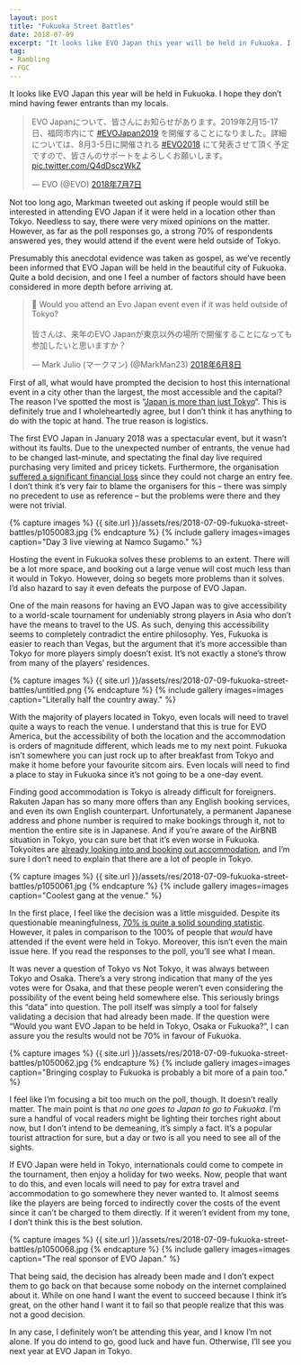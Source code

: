 ```yaml
---
layout: post
title: "Fukuoka Street Battles"
date: 2018-07-09
excerpt: "It looks like EVO Japan this year will be held in Fukuoka. I hope they don’t mind having fewer entrants than my locals."
tag:
- Rambling
- FGC
---
```


It looks like EVO Japan this year will be held in Fukuoka. I hope they don’t mind having fewer entrants than my locals.

<blockquote class="twitter-tweet tw-align-center" data-lang="ja"><p lang="ja" dir="ltr">EVO Japanについて、皆さんにお知らせがあります。2019年2月15-17日、福岡市内にて <a href="https://twitter.com/hashtag/EVOJapan2019?src=hash&amp;ref_src=twsrc%5Etfw">#EVOJapan2019</a> を開催することになりました。詳細については、8月3-5日に開催される <a href="https://twitter.com/hashtag/EVO2018?src=hash&amp;ref_src=twsrc%5Etfw">#EVO2018</a> にて発表させて頂く予定ですので、皆さんのサポートをよろしくお願いします。 <a href="https://t.co/Q4dDsczWkZ">pic.twitter.com/Q4dDsczWkZ</a></p>&mdash; EVO (@EVO) <a href="https://twitter.com/EVO/status/1015388352005095424?ref_src=twsrc%5Etfw">2018年7月7日</a></blockquote>

Not too long ago, Markman tweeted out asking if people would still be interested in attending EVO Japan if it were held in a location other than Tokyo. Needless to say, there were very mixed opinions on the matter. However, as far as the poll responses go, a strong 70% of respondents answered yes, they would attend if the event were held outside of Tokyo.

Presumably this anecdotal evidence was taken as gospel, as we’ve recently been informed that EVO Japan will be held in the beautiful city of Fukuoka. Quite a bold decision, and one I feel a number of factors should have been considered in more depth before arriving at.

<blockquote class="twitter-tweet tw-align-center" data-lang="ja"><p lang="ja" dir="ltr">🤔 Would you attend an Evo Japan event even if it was held outside of Tokyo? <br><br>皆さんは、来年のEVO Japanが東京以外の場所で開催することになっても参加したいと思いますか？</p>&mdash; Mark Julio (マークマン) (@MarkMan23) <a href="https://twitter.com/MarkMan23/status/1005029048077058048?ref_src=twsrc%5Etfw">2018年6月8日</a></blockquote>

First of all, what would have prompted the decision to host this international event in a city other than the largest, the most accessible and the capital? The reason I’ve spotted the most is “[Japan is more than just Tokyo](https://twitter.com/MarkMan23/status/1005029302105063424)“. This is definitely true and I wholeheartedly agree, but I don’t think it has anything to do with the topic at hand. The true reason is logistics.

The first EVO Japan in January 2018 was a spectacular event, but it wasn’t without its faults. Due to the unexpected number of entrants, the venue had to be changed last-minute, and spectating the final day live required purchasing very limited and pricey tickets. Furthermore, the organisation [suffered a significant financial loss](https://en.wikipedia.org/wiki/Evo_Japan_2018#Aftermath) since they could not charge an entry fee. I don’t think it’s very fair to blame the organisers for this – there was simply no precedent to use as reference – but the problems were there and they were not trivial.

{% capture images %}
    {{ site.url }}/assets/res/2018-07-09-fukuoka-street-battles/p1050083.jpg
{% endcapture %}
{% include gallery images=images caption="Day 3 live viewing at Namco Sugamo." %}

Hosting the event in Fukuoka solves these problems to an extent. There will be a lot more space, and booking out a large venue will cost much less than it would in Tokyo. However, doing so begets more problems than it solves. I’d also hazard to say it even defeats the purpose of EVO Japan.

One of the main reasons for having an EVO Japan was to give accessibility to a world-scale tournament for undeniably strong players in Asia who don’t have the means to travel to the US. As such, denying this accessibility seems to completely contradict the entire philosophy. Yes, Fukuoka is easier to reach than Vegas, but the argument that it’s more accessible than Tokyo for more players simply doesn’t exist. It’s not exactly a stone’s throw from many of the players’ residences.

{% capture images %}
    {{ site.url }}/assets/res/2018-07-09-fukuoka-street-battles/untitled.png
{% endcapture %}
{% include gallery images=images caption="Literally half the country away." %}

With the majority of players located in Tokyo, even locals will need to travel quite a ways to reach the venue. I understand that this is true for EVO America, but the accessibility of both the location and the accommodation is orders of magnitude different, which leads me to my next point. Fukuoka isn’t somewhere you can just rock up to after breakfast from Tokyo and make it home before your favourite sitcom airs. Even locals will need to find a place to stay in Fukuoka since it’s not going to be a one-day event.

Finding good accommodation is Tokyo is already difficult for foreigners. Rakuten Japan has so many more offers than any English booking services, and even its own English counterpart. Unfortunately, a permanent Japanese address and phone number is required to make bookings through it, not to mention the entire site is in Japanese. And if you’re aware of the AirBNB situation in Tokyo, you can sure bet that it’s even worse in Fukuoka. Tokyoites are [already looking into and booking out accommodation](https://twitter.com/masakarijin/status/1015873717262405632), and I’m sure I don’t need to explain that there are a lot of people in Tokyo.

{% capture images %}
    {{ site.url }}/assets/res/2018-07-09-fukuoka-street-battles/p1050061.jpg
{% endcapture %}
{% include gallery images=images caption="Coolest gang at the venue." %}

In the first place, I feel like the decision was a little misguided. Despite its questionable meaningfulness, [70% is quite a solid sounding statistic](https://twitter.com/MarkMan23/status/1005380459344297984). However, it pales in comparison to the 100% of people that _would_ have attended if the event were held in Tokyo. Moreover, this isn’t even the main issue here. If you read the responses to the poll, you’ll see what I mean.

It was never a question of Tokyo vs Not Tokyo, it was always between Tokyo and Osaka. There’s a very strong indication that many of the yes votes were for Osaka, and that these people weren’t even considering the possibility of the event being held somewhere else. This seriously brings this “data” into question. The poll itself was simply a tool for falsely validating a decision that had already been made. If the question were “Would you want EVO Japan to be held in Tokyo, Osaka or Fukuoka?”, I can assure you the results would not be 70% in favour of Fukuoka.

{% capture images %}
    {{ site.url }}/assets/res/2018-07-09-fukuoka-street-battles/p1050062.jpg
{% endcapture %}
{% include gallery images=images caption="Bringing cosplay to Fukuoka is probably a bit more of a pain too." %}

I feel like I’m focusing a bit too much on the poll, though. It doesn’t really matter. The main point is that _no one goes to Japan to go to Fukuoka_. I’m sure a handful of vocal readers might be lighting their torches right about now, but I don’t intend to be demeaning, it’s simply a fact. It’s a popular tourist attraction for sure, but a day or two is all you need to see all of the sights.

If EVO Japan were held in Tokyo, internationals could come to compete in the tournament, then enjoy a holiday for two weeks. Now, people that want to do this, and even locals will need to pay for extra travel and accommodation to go somewhere they never wanted to. It almost seems like the players are being forced to indirectly cover the costs of the event since it can’t be charged to them directly. If it weren’t evident from my tone, I don’t think this is the best solution.

{% capture images %}
    {{ site.url }}/assets/res/2018-07-09-fukuoka-street-battles/p1050068.jpg
{% endcapture %}
{% include gallery images=images caption="The real sponsor of EVO Japan." %}

That being said, the decision has already been made and I don’t expect them to go back on that because some nobody on the internet complained about it. While on one hand I want the event to succeed because I think it’s great, on the other hand I want it to fail so that people realize that this was not a good decision.

In any case, I definitely won’t be attending this year, and I know I’m not alone. If you do intend to go, good luck and have fun. Otherwise, I’ll see you next year at EVO Japan in Tokyo.
